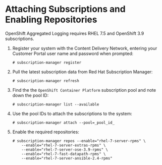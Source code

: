 # Attaching Subscriptions and Enabling Repositories

OpenShift Aggregated Logging requires RHEL 7.5 and OpenShift 3.9 subscriptions. 

1. Register your system with the Content Delivery Network, entering your Customer Portal user name and password when prompted:

   ```
   # subscription-manager register
   ```

2. Pull the latest subscription data from Red Hat Subscription Manager:

   ```
   # subscription-manager refresh
   ```

3. Find the the `OpenShift Container Platform` subscription pool and note down the pool ID:

   ```
   # subscription-manager list --available
   ```

4. Use the pool IDs to attach the subscriptions to the system: 

   ```
   # subscription-manager attach --pool=_pool_id_
   ```

5. Enable the required repositories:

   ```
   # subscription-manager repos --enable="rhel-7-server-rpms" \
       --enable="rhel-7-server-extras-rpms" \
       --enable="rhel-7-server-ose-3.9-rpms" \
       --enable="rhel-7-fast-datapath-rpms" \
       --enable="rhel-7-server-ansible-2.4-rpms"
   ```

